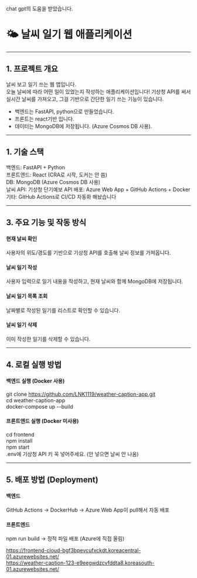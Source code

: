 chat gpt의 도움을 받았습니다.
# 🌤️ 날씨 일기 웹 애플리케이션   
***
## 1. 프로젝트 개요 
날씨 보고 일기 쓰는 웹 앱입니다.  
오늘 날씨에 따라 어떤 일이 있었는지 작성하는 애플리케이션입니다! 
기상청 API를 써서 실시간 날씨를 가져오고, 그걸 기반으로 간단한 일기 쓰는 기능이 있습니다.

- 백엔드는 FastAPI, python으로 만들었습니다.
- 프론트는 react기반 입니다.  
- 데이터는 MongoDB에 저장됩니다. (Azure Cosmos DB 사용).

  
***
## 1. 기술 스택 
백엔드: FastAPI + Python   
프론트엔드: React (CRA로 시작, 도커는 안 씀)   
DB: MongoDB (Azure Cosmos DB 사용)   
날씨 API: 기상청 단기예보 API 
배포: Azure Web App + GitHub Actions + Docker   
기타: GitHub Actions로 CI/CD 자동화 해놨습니다   


***
## 3. 주요 기능 및 작동 방식 
#### 현재 날씨 확인
사용자의 위도/경도를 기반으로 기상청 API를 호출해 날씨 정보를 가져옵니다.
#### 날씨 일기 작성
사용자 입력으로 일기 내용을 작성하고, 현재 날씨와 함께 MongoDB에 저장됩니다.
#### 날씨 일기 목록 조회
날짜별로 작성된 일기를 리스트로 확인할 수 있습니다.
#### 날씨 일기 삭제
이미 작성한 일기를 삭제할 수 있습니다.

***
## 4. 로컬 실행 방법
#### 백엔드 실행 (Docker 사용)   
git clone https://github.com/LNK1119/weather-caption-app.git   
cd weather-caption-app   
docker-compose up --build   
#### 프론트엔드 실행 (Docker 미사용)   
cd frontend   
npm install   
npm start   
.env에 기상청 API 키 꼭 넣어주세요. (안 넣으면 날씨 안 나옴)
***
## 5. 배포 방법 (Deployment)
#### 백엔드
GitHub Actions → DockerHub → Azure Web App이 pull해서 자동 배포

####  프론트엔드
npm run build → 정적 파일 배포 (Azure에 직접 올림)

https://frontend-cloud-bgf3bpevcufxckdt.koreacentral-01.azurewebsites.net/   
https://weather-caption-123-e9eegwdzcvfddta8.koreasouth-01.azurewebsites.net/
